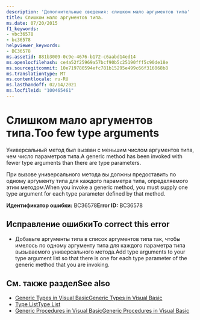```yaml
---
description: 'Дополнительные сведения: слишком мало аргументов типа'
title: Слишком мало аргументов типа.
ms.date: 07/20/2015
f1_keywords:
- vbc36578
- bc36578
helpviewer_keywords:
- BC36578
ms.assetid: 881b3009-0c9e-4676-b172-c6aabd14ed14
ms.openlocfilehash: ce4a52f25969a57bcf90b5c25190fff5c90de18e
ms.sourcegitcommit: 10e719780594efc781b15295e499c66f316068b8
ms.translationtype: MT
ms.contentlocale: ru-RU
ms.lasthandoff: 02/14/2021
ms.locfileid: "100465461"
---
```

# <a name="too-few-type-arguments"></a><span data-ttu-id="d0783-103">Слишком мало аргументов типа.</span><span class="sxs-lookup"><span data-stu-id="d0783-103">Too few type arguments</span></span>

<span data-ttu-id="d0783-104">Универсальный метод был вызван с меньшим числом аргументов типа, чем число параметров типа.</span><span class="sxs-lookup"><span data-stu-id="d0783-104">A generic method has been invoked with fewer type arguments than there are type parameters.</span></span>  
  
 <span data-ttu-id="d0783-105">При вызове универсального метода вы должны предоставить по одному аргументу типа для каждого параметра типа, определяемого этим методом.</span><span class="sxs-lookup"><span data-stu-id="d0783-105">When you invoke a generic method, you must supply one type argument for each type parameter defined by that method.</span></span>  
  
 <span data-ttu-id="d0783-106">**Идентификатор ошибки:** BC36578</span><span class="sxs-lookup"><span data-stu-id="d0783-106">**Error ID:** BC36578</span></span>  
  
## <a name="to-correct-this-error"></a><span data-ttu-id="d0783-107">Исправление ошибки</span><span class="sxs-lookup"><span data-stu-id="d0783-107">To correct this error</span></span>  
  
- <span data-ttu-id="d0783-108">Добавьте аргументы типа в список аргументов типа так, чтобы имелось по одному аргументу типа для каждого параметра типа вызываемого универсального метода.</span><span class="sxs-lookup"><span data-stu-id="d0783-108">Add type arguments to your type argument list so that there is one for each type parameter of the generic method that you are invoking.</span></span>  
  
## <a name="see-also"></a><span data-ttu-id="d0783-109">См. также раздел</span><span class="sxs-lookup"><span data-stu-id="d0783-109">See also</span></span>

- [<span data-ttu-id="d0783-110">Generic Types in Visual Basic</span><span class="sxs-lookup"><span data-stu-id="d0783-110">Generic Types in Visual Basic</span></span>](../programming-guide/language-features/data-types/generic-types.md)
- [<span data-ttu-id="d0783-111">Type List</span><span class="sxs-lookup"><span data-stu-id="d0783-111">Type List</span></span>](../language-reference/statements/type-list.md)
- [<span data-ttu-id="d0783-112">Generic Procedures in Visual Basic</span><span class="sxs-lookup"><span data-stu-id="d0783-112">Generic Procedures in Visual Basic</span></span>](../programming-guide/language-features/data-types/generic-procedures.md)
